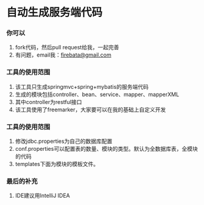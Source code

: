 # 自动生成服务端代码
### 你可以
1.  fork代码，然后pull request给我，一起完善
2.  有问题，email我：firebata@gmail.com

### 工具的使用范围
1.  该工具只生成springmvc+spring+mybatis的服务端代码
2.  生成的模块包括controller、bean、service、mapper、mapperXML
3.  其中controller为restful接口
4.  该工具使用了freemarker，大家要可以在我的基础上自定义开发

### 工具的使用范围
1.  修改jdbc.properties为自己的数据库配置
2.  conf.properties可以配置表的数量、模块的类型。默认为全数据库表，全模块的代码
3.  templates下面为模块的模板文件。

### 最后的补充
1.  IDE建议用IntelliJ IDEA

